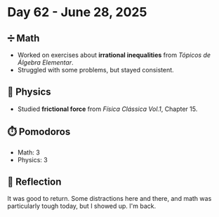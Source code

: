 # Day 62 - June 28, 2025

## ➗ Math
- Worked on exercises about **irrational inequalities** from *Tópicos de Álgebra Elementar*.
- Struggled with some problems, but stayed consistent.

## 🧲 Physics
- Studied **frictional force** from *Física Clássica Vol.1*, Chapter 15.

## ⏱️ Pomodoros
- Math: 3
- Physics: 3

## 💬 Reflection
It was good to return. Some distractions here and there, and math was particularly tough today, but I showed up. I'm back.
